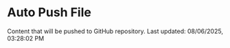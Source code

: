 # Auto Push File

Content that will be pushed to GitHub repository.
Last updated: 08/06/2025, 03:28:02 PM
